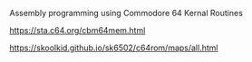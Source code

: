 Assembly programming using Commodore 64 Kernal Routines

https://sta.c64.org/cbm64mem.html

https://skoolkid.github.io/sk6502/c64rom/maps/all.html
